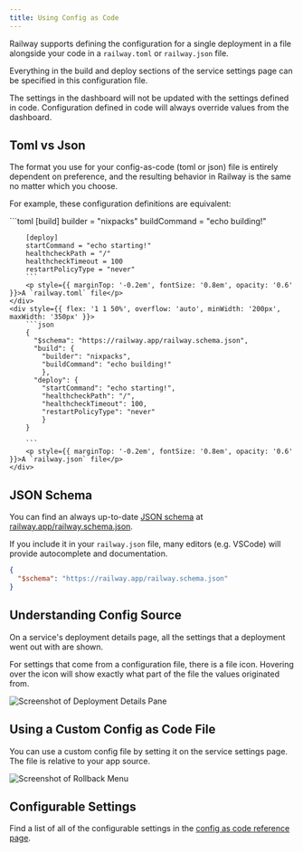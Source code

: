 ```yaml
---
title: Using Config as Code
---
```


Railway supports defining the configuration for a single deployment in a file
alongside your code in a `railway.toml` or `railway.json` file.

Everything in the build and deploy sections of the service settings page can be specified in this configuration file.

The settings in the dashboard will not be updated with the settings defined in
code. Configuration defined in code will always override values from the
dashboard.

## Toml vs Json

The format you use for your config-as-code (toml or json) file is entirely dependent on preference, and the resulting behavior in Railway is the same no matter which you choose.

For example, these configuration definitions are equivalent:

<div style={{ display: 'flex', flexDirection: 'row', gap: '5px', fontSize: '0.9em' }}>
    <div style={{ flex: '1 1 50%', overflow: 'auto', minWidth: '200px', maxWidth: '350px' }}>
        ```toml
        [build]
        builder = "nixpacks"
        buildCommand = "echo building!"

        [deploy]
        startCommand = "echo starting!"
        healthcheckPath = "/"
        healthcheckTimeout = 100
        restartPolicyType = "never"
        ```
        <p style={{ marginTop: '-0.2em', fontSize: '0.8em', opacity: '0.6' }}>A `railway.toml` file</p>
    </div>
    <div style={{ flex: '1 1 50%', overflow: 'auto', minWidth: '200px', maxWidth: '350px' }}>
        ```json
        {
          "$schema": "https://railway.app/railway.schema.json",
          "build": {
            "builder": "nixpacks",
            "buildCommand": "echo building!"
            },
          "deploy": {
            "startCommand": "echo starting!",
            "healthcheckPath": "/",
            "healthcheckTimeout": 100,
            "restartPolicyType": "never"
            }
        }

        ```
        <p style={{ marginTop: '-0.2em', fontSize: '0.8em', opacity: '0.6' }}>A `railway.json` file</p>
    </div>
</div>

## JSON Schema

You can find an always up-to-date [JSON schema](https://json-schema.org/) at [railway.app/railway.schema.json](https://railway.app/railway.schema.json).

If you include it in your `railway.json` file, many editors (e.g. VSCode) will provide autocomplete and documentation.

```json
{
  "$schema": "https://railway.app/railway.schema.json"
}
```


## Understanding Config Source

On a service's deployment details page, all the settings that a deployment went out with are shown.

For settings that come from a configuration file, there is a file icon. Hovering over the icon will show exactly what part of the file the values originated from.

<Image
src="https://res.cloudinary.com/railway/image/upload/v1666388941/docs/details-page-config-tooltip_jvy1qu.png"
alt="Screenshot of Deployment Details Pane"
layout="responsive"
width={948} height={419} quality={100} />


## Using a Custom Config as Code File

You can use a custom config file by setting it on the service settings page. The file is relative to your app source.

<Image
src="https://res.cloudinary.com/railway/image/upload/v1666387423/docs/config-file-path_xvq4xj.png"
alt="Screenshot of Rollback Menu"
layout="responsive"
width={621} height={204} quality={100} />

## Configurable Settings

Find a list of all of the configurable settings in the [config as code reference page](/reference/config-as-code#configurable-settings).
